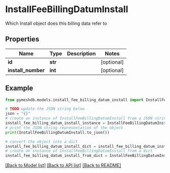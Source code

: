 # InstallFeeBillingDatumInstall

Which Install object does this billing data refer to

## Properties

Name | Type | Description | Notes
------------ | ------------- | ------------- | -------------
**id** | **str** |  | [optional] 
**install_number** | **int** |  | [optional] 

## Example

```python
from pymeshdb.models.install_fee_billing_datum_install import InstallFeeBillingDatumInstall

# TODO update the JSON string below
json = "{}"
# create an instance of InstallFeeBillingDatumInstall from a JSON string
install_fee_billing_datum_install_instance = InstallFeeBillingDatumInstall.from_json(json)
# print the JSON string representation of the object
print(InstallFeeBillingDatumInstall.to_json())

# convert the object into a dict
install_fee_billing_datum_install_dict = install_fee_billing_datum_install_instance.to_dict()
# create an instance of InstallFeeBillingDatumInstall from a dict
install_fee_billing_datum_install_from_dict = InstallFeeBillingDatumInstall.from_dict(install_fee_billing_datum_install_dict)
```
[[Back to Model list]](../README.md#documentation-for-models) [[Back to API list]](../README.md#documentation-for-api-endpoints) [[Back to README]](../README.md)


